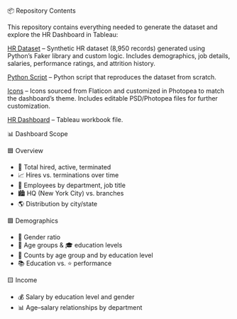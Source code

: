 📦 Repository Contents

This repository contains everything needed to generate the dataset and explore the HR Dashboard in Tableau:

[HR Dataset](./HumanResources.csv) – Synthetic HR dataset (8,950 records) generated using Python’s Faker library and custom logic. Includes demographics, job details, salaries, performance ratings, and attrition history.

[Python Script](./generate_hr_data.py) – Python script that reproduces the dataset from scratch.

[Icons](./images.zip) – Icons sourced from Flaticon and customized in Photopea to match the dashboard’s theme. Includes editable PSD/Photopea files for further customization.

[HR Dashboard](./HR_Dashboard.twbx) – Tableau workbook file. 

📊 Dashboard Scope

🟦 Overview
- 👥 Total hired, active, terminated
- 📈 Hires vs. terminations over time
- 🏢 Employees by department, job title
- 🏙️ HQ (New York City) vs. branches
- 🌎 Distribution by city/state

🟩 Demographics
- 🚻 Gender ratio
- 🎂 Age groups & 🎓 education levels
- 🔢 Counts by age group and by education level
- 📚 Education vs. ⭐ performance

🟨 Income
- 💰 Salary by education level and gender
- 📊 Age–salary relationships by department

